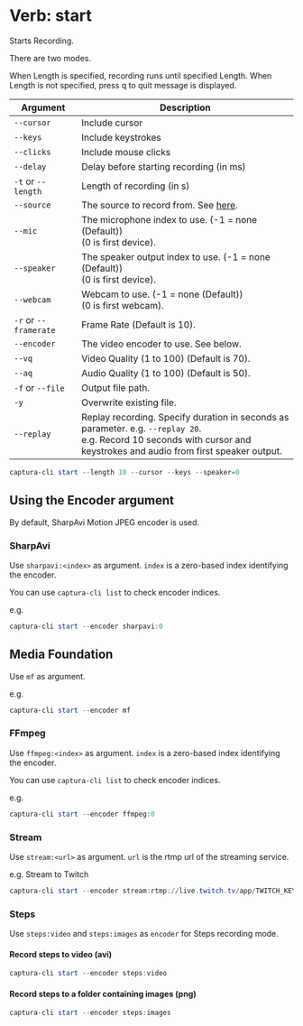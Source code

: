 # Verb: start

Starts Recording.

There are two modes.

When Length is specified, recording runs until specified Length.
When Length is not specified, press q to quit message is displayed.

Argument              | Description
----------------------|-------------------------------------------------------------------------
`--cursor`            | Include cursor
`--keys`              | Include keystrokes
`--clicks`            | Include mouse clicks
`--delay`             | Delay before starting recording (in ms)
`-t` or `--length`    | Length of recording (in s)
`--source`            | The source to record from. See [here](Arg-Source.md).
`--mic`               | The microphone index to use. (-1 = none (Default))<br>(0 is first device).
`--speaker`           | The speaker output index to use. (-1 = none (Default))<br>(0 is first device).
`--webcam`            | Webcam to use. (-1 = none (Default))<br>(0 is first webcam).
`-r` or `--framerate` | Frame Rate (Default is 10).
`--encoder`           | The video encoder to use. See below.
`--vq`                | Video Quality (1 to 100) (Default is 70).
`--aq`                | Audio Quality (1 to 100) (Default is 50).
`-f` or `--file`      | Output file path.
`-y`                  | Overwrite existing file.
`--replay`            | Replay recording. Specify duration in seconds as<br>parameter. e.g. `--replay 20`.<br>e.g. Record 10 seconds with cursor and keystrokes and audio from first speaker output.

```powershell
captura-cli start --length 10 --cursor --keys --speaker=0
```

## Using the Encoder argument

By default, SharpAvi Motion JPEG encoder is used.

### SharpAvi

Use `sharpavi:<index>` as argument. `index` is a zero-based index identifying
the encoder.

You can use `captura-cli list` to check encoder indices.

e.g.

```powershell
captura-cli start --encoder sharpavi:0
```

## Media Foundation

Use `mf` as argument.

e.g.

```powershell
captura-cli start --encoder mf
```

### FFmpeg

Use `ffmpeg:<index>` as argument. `index` is a zero-based index identifying the
encoder.

You can use `captura-cli list` to check encoder indices.

e.g.

```powershell
captura-cli start --encoder ffmpeg:0
```

### Stream

Use `stream:<url>` as argument. `url` is the rtmp url of the streaming service.

e.g. Stream to Twitch

```powershell
captura-cli start --encoder stream:rtmp://live.twitch.tv/app/TWITCH_KEY
```

### Steps

Use `steps:video` and `steps:images` as `encoder` for Steps recording mode.

#### Record steps to video (avi)

```powershell
captura-cli start --encoder steps:video
```

#### Record steps to a folder containing images (png)

```powershell
captura-cli start --encoder steps:images
```